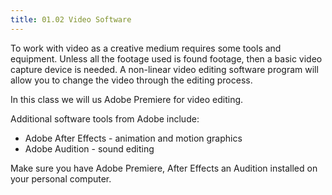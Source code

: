 ```yaml
---
title: 01.02 Video Software
---
```


To work with video as a creative medium requires some tools and equipment. Unless all the footage used is found footage, then a basic video capture device is needed. A non-linear video editing software program will allow you to change the video through the editing process.

In this class we will us Adobe Premiere for video editing.

Additional software tools from Adobe include:

- Adobe After Effects - animation and motion graphics
- Adobe Audition - sound editing

Make sure you have Adobe Premiere, After Effects an Audition installed on your personal computer.
